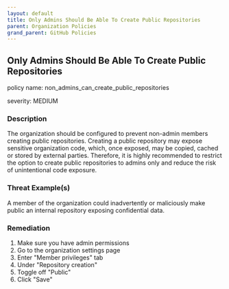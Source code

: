```yaml
---
layout: default
title: Only Admins Should Be Able To Create Public Repositories
parent: Organization Policies
grand_parent: GitHub Policies
---
```



## Only Admins Should Be Able To Create Public Repositories
policy name: non_admins_can_create_public_repositories

severity: MEDIUM

### Description
The organization should be configured to prevent non-admin members creating public repositories. Creating a public repository may expose sensitive organization code, which, once exposed, may be copied, cached or stored by external parties. Therefore, it is highly recommended to restrict the option to create public repositories to admins only and reduce the risk of unintentional code exposure.

### Threat Example(s)
A member of the organization could inadvertently or maliciously make public an internal repository exposing confidential data.



### Remediation
1. Make sure you have admin permissions
2. Go to the organization settings page
3. Enter "Member privileges" tab
4. Under "Repository creation"
5. Toggle off "Public"
6. Click "Save"



